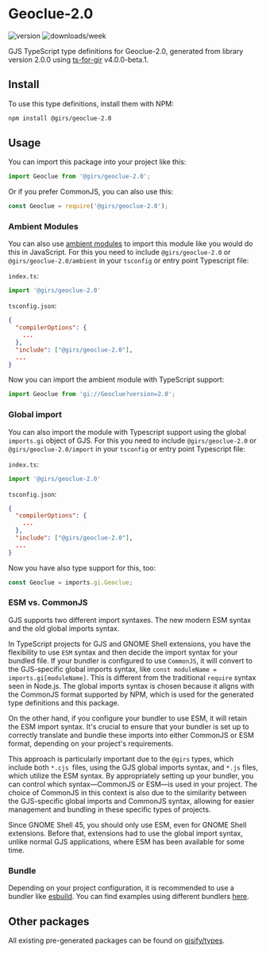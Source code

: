 
# Geoclue-2.0

![version](https://img.shields.io/npm/v/@girs/geoclue-2.0)
![downloads/week](https://img.shields.io/npm/dw/@girs/geoclue-2.0)


GJS TypeScript type definitions for Geoclue-2.0, generated from library version 2.0.0 using [ts-for-gir](https://github.com/gjsify/ts-for-gir) v4.0.0-beta.1.


## Install

To use this type definitions, install them with NPM:
```bash
npm install @girs/geoclue-2.0
```

## Usage

You can import this package into your project like this:
```ts
import Geoclue from '@girs/geoclue-2.0';
```

Or if you prefer CommonJS, you can also use this:
```ts
const Geoclue = require('@girs/geoclue-2.0');
```

### Ambient Modules

You can also use [ambient modules](https://github.com/gjsify/ts-for-gir/tree/main/packages/cli#ambient-modules) to import this module like you would do this in JavaScript.
For this you need to include `@girs/geoclue-2.0` or `@girs/geoclue-2.0/ambient` in your `tsconfig` or entry point Typescript file:

`index.ts`:
```ts
import '@girs/geoclue-2.0'
```

`tsconfig.json`:
```json
{
  "compilerOptions": {
    ...
  },
  "include": ["@girs/geoclue-2.0"],
  ...
}
```

Now you can import the ambient module with TypeScript support: 

```ts
import Geoclue from 'gi://Geoclue?version=2.0';
```

### Global import

You can also import the module with Typescript support using the global `imports.gi` object of GJS.
For this you need to include `@girs/geoclue-2.0` or `@girs/geoclue-2.0/import` in your `tsconfig` or entry point Typescript file:

`index.ts`:
```ts
import '@girs/geoclue-2.0'
```

`tsconfig.json`:
```json
{
  "compilerOptions": {
    ...
  },
  "include": ["@girs/geoclue-2.0"],
  ...
}
```

Now you have also type support for this, too:

```ts
const Geoclue = imports.gi.Geoclue;
```


### ESM vs. CommonJS

GJS supports two different import syntaxes. The new modern ESM syntax and the old global imports syntax.

In TypeScript projects for GJS and GNOME Shell extensions, you have the flexibility to use `ESM` syntax and then decide the import syntax for your bundled file. If your bundler is configured to use `CommonJS`, it will convert to the GJS-specific global imports syntax, like `const moduleName = imports.gi[moduleName]`. This is different from the traditional `require` syntax seen in Node.js. The global imports syntax is chosen because it aligns with the CommonJS format supported by NPM, which is used for the generated type definitions and this package.

On the other hand, if you configure your bundler to use ESM, it will retain the ESM import syntax. It's crucial to ensure that your bundler is set up to correctly translate and bundle these imports into either CommonJS or ESM format, depending on your project's requirements.

This approach is particularly important due to the `@girs` types, which include both `*.cjs `files, using the GJS global imports syntax, and `*.js` files, which utilize the ESM syntax. By appropriately setting up your bundler, you can control which syntax—CommonJS or ESM—is used in your project. The choice of CommonJS in this context is also due to the similarity between the GJS-specific global imports and CommonJS syntax, allowing for easier management and bundling in these specific types of projects.

Since GNOME Shell 45, you should only use ESM, even for GNOME Shell extensions. Before that, extensions had to use the global import syntax, unlike normal GJS applications, where ESM has been available for some time.

### Bundle

Depending on your project configuration, it is recommended to use a bundler like [esbuild](https://esbuild.github.io/). You can find examples using different bundlers [here](https://github.com/gjsify/ts-for-gir/tree/main/examples).

## Other packages

All existing pre-generated packages can be found on [gjsify/types](https://github.com/gjsify/types).

